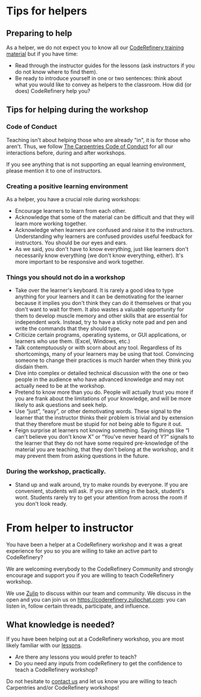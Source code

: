 

# Tips for helpers

## Preparing to help

As a helper, we do not expect you to know all our [CodeRefinery training material](https://coderefinery.org/lessons/) but if you have time:

- Read through the instructor guides for the lessons (ask instructors if you do
  not know where to find them).
- Be ready to introduce yourself in one or two sentences: think about what you
  would like to convey as helpers to the classroom. How did (or does)
  CodeRefinery help you?


## Tips for helping during the workshop

### Code of Conduct

Teaching isn't about helping those who are already "in", it is for those who aren't.  Thus, we follow [The Carpentries Code of Conduct](https://docs.carpentries.org/topic_folders/policies/code-of-conduct.html) for all our interactions before, during and after workshops.

If you see anything that is not supporting an equal learning environment,
please mention it to one of instructors.


### Creating a positive learning environment

As a helper, you have a crucial role during workshops:

- Encourage learners to learn from each other. 
- Acknowledge that some of the material can be difficult and that they will
  learn more working together. 
- Acknowledge when learners are confused and raise it to the instructors.
  Understanding why learners are confused provides useful feedback for
  instructors. You should be our eyes and ears.
- As we said, you don't have to know everything, just like learners don't
  necessarily know everything (we don't know everything, either).  It's more
  important to be responsive and work together.


### Things you should not do in a workshop

- Take over the learner's keyboard. It is rarely a good idea to type anything
  for your learners and it can be demotivating for the learner because it
  implies you don't think they can do it themselves or that you don't want to
  wait for them. It also wastes a valuable opportunity for them to develop muscle
  memory and other skills that are essential for independent work.  Instead, try
  to have a sticky note pad and pen and write the commands that they should type.
- Criticize certain programs, operating systems, or GUI applications, or
  learners who use them. (Excel, Windows, etc.)
- Talk contemptuously or with scorn about any tool. Regardless of its
  shortcomings, many of your learners may be using that tool. Convincing
  someone to change their practices is much harder when they think you disdain
  them.
- Dive into complex or detailed technical discussion with the one or two people
  in the audience who have advanced knowledge and may not actually need to be
  at the workshop.
- Pretend to know more than you do. People will actually trust you more if you
  are frank about the limitations of your knowledge, and will be more likely to
  ask questions and seek help.
- Use “just”, “easy”, or other demotivating words. These signal to the learner
  that the instructor thinks their problem is trivial and by extension that
  they therefore must be stupid for not being able to figure it out.
- Feign surprise at learners not knowing something. Saying things like “I can't
  believe you don't know X” or “You've never heard of Y?” signals to the
  learner that they do not have some required pre-knowledge of the material you
  are teaching, that they don't belong at the workshop, and it may prevent them
  from asking questions in the future.


### During the workshop, practically.

- Stand up and walk around, try to make rounds by everyone.  If you are
  convenient, students will ask.  If you are sitting in the back, student's
  wont.  Students rarely try to get your attention from across the room if you
  don't look ready.


# From helper to instructor

You have been a helper at a CodeRefinery workshop and it was a great experience
for you so you are willing to take an active part to CodeRefinery?

We are welcoming everybody to the CodeRefinery Community and strongly encourage
and support you if you are willing to teach CodeRefinery workshop.

We use [Zulip](https://zulipchat.com/) to discuss within our team and
community. We discuss in the open and you can join us on
https://coderefinery.zulipchat.com: you can listen in, follow certain threads,
participate, and influence.


## What knowledge is needed?

If you have been helping out at a CodeRefinery workshop, you are most likely
familiar with our [lessons](https://coderefinery.org/lessons/). 

- Are there any lessons you would prefer to teach? 
- Do you need any inputs from codeRefinery to get the confidence to teach a CodeRefinery workshop?

Do not hesitate to [contact us](https://coderefinery.org/contact/) and let us
know you are willing to teach Carpentries and/or CodeRefinery workshops!
